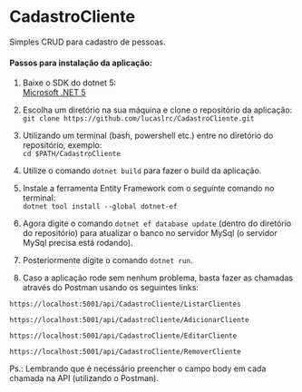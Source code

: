 # CadastroCliente
Simples CRUD para cadastro de pessoas.

#### Passos para instalação da aplicação:

1. Baixe o SDK do dotnet 5: <br>
  [Microsoft .NET 5](https://dotnet.microsoft.com/download/dotnet/5.0)

2. Escolha um diretório na sua máquina e clone o repositório da aplicação: <br>
  `git clone https://github.com/lucaslrc/CadastroCliente.git`

3. Utilizando um terminal (bash, powershell etc.) entre no diretório do repositório, exemplo: <br>
`cd $PATH/CadastroCliente`

4. Utilize o comando `dotnet build` para fazer o build da aplicação. <br>

5. Instale a ferramenta Entity Framework com o seguinte comando no terminal: <br>
`dotnet tool install --global dotnet-ef`

6. Agora digite o comando `dotnet ef database update` (dentro do diretório do repositório) para atualizar o banco no servidor MySql (o servidor MySql precisa está rodando). <br>

7. Posteriormente digite o comando `dotnet run`.

8. Caso a aplicação rode sem nenhum problema, basta fazer as chamadas através do Postman usando os seguintes links: <br>

`https://localhost:5001/api/CadastroCliente/ListarClientes`

`https://localhost:5001/api/CadastroCliente/AdicionarCliente`

`https://localhost:5001/api/CadastroCliente/EditarCliente`

`https://localhost:5001/api/CadastroCliente/RemoverCliente`

Ps.: Lembrando que é necessário preencher o campo body em cada chamada na API (utilizando o Postman).
